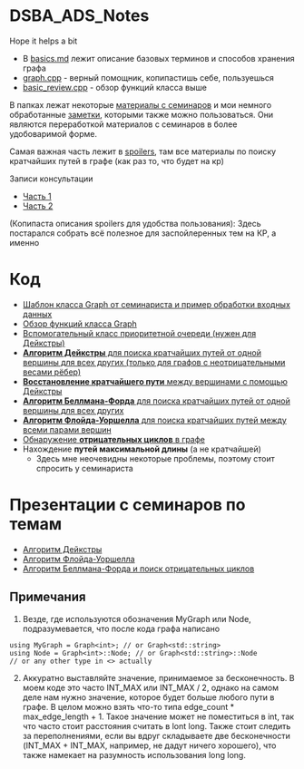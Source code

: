 # DSBA_ADS_Notes
Hope it helps a bit

- В [basics.md](basics.md) лежит описание базовых терминов и способов хранения графа
- [graph.cpp](graph.cpp) - верный помощник, копипастишь себе, пользуешься
- [basic_review.cpp](basic_review.cpp) - обзор функций класса выше

В папках лежат некоторые [материалы с семинаров](seminars) и мои немного обработанные [заметки](my_helpers), которыми также можно пользоваться. Они являются переработкой материалов с семинаров в более удобоваримой форме.

Самая важная часть лежит в [spoilers](spoilers), там все материалы по поиску кратчайших путей в графе (как раз то, что будет на кр)

Записи консультации
- [Часть 1](https://disk.yandex.ru/i/iGm85fjahLudAA) 
- [Часть 2](https://disk.yandex.ru/i/C4XB4fRL_waf_A)


(Копипаста описания spoilers для удобства пользования):
Здесь постарался собрать всё полезное для заспойлеренных тем на КР, а именно

Код
===
- [Шаблон класса Graph от семинариста и пример обработки входных данных](spoilers/graph_and_input.cpp)
- [Обзор функций класса Graph](spoilers/graph_func_review.cpp)
- [Вспомогательный класс приоритетной очереди (нужен для Дейкстры)](spoilers/priority_queue.cpp)
- [**Алгоритм Дейкстры** для поиска кратчайших путей от одной вершины для всех других (только для графов с неотрицательными весами рёбер)](spoilers/dijkstra.cpp)
- [**Восстановление кратчайшего пути** между вершинами с помощью Дейкстры](spoilers/dijkstra.cpp)
- [**Алгоритм Беллмана-Форда** для поиска кратчайших путей от одной вершины для всех других](spoilers/bellman-ford.cpp)
- [**Алгоритм Флойда-Уоршелла** для поиска кратчайших путей между всеми парами вершин](spoilers/floyd.cpp)
- [Обнаружение **отрицательных циклов** в графе](spoilers/negative_cycles.cpp)
- Нахождение **путей максимальной длины** (а не кратчайшей)
    - Здесь мне неочевидны некоторые проблемы, поэтому стоит спросить у семинариста

Презентации с семинаров по темам
================================
- [Алгоритм Дейкстры](spoilers/slides/dijkstra.pdf)
- [Алгоритм Флойда-Уоршелла](spoilers/slides/floyd.pdf)
- [Алгоритм Беллмана-Форда и поиск отрицательных циклов](spoilers/slides/bellman-ford.pdf)

Примечания
----------
1. Везде, где используются обозначения MyGraph или Node, подразумевается, что после кода графа написано
```
using MyGraph = Graph<int>; // or Graph<std::string>
using Node = Graph<int>::Node; // or Graph<std::string>::Node
// or any other type in <> actually
```
2. Аккуратно выставляйте значение, принимаемое за бесконечность. В моем коде это часто INT_MAX или INT_MAX / 2, однако на самом деле нам нужно значение, которое будет больше любого пути в графе. В целом можно взять что-то типа edge_count * max_edge_length + 1. Такое значение может не поместиться в int, так что часто стоит расстояния считать  в lont long. Также стоит следить за переполнениями, если вы вдруг складываете две бесконечности (INT_MAX + INT_MAX, например, не дадут ничего хорошего), что также намекает на разумность использования long long.

